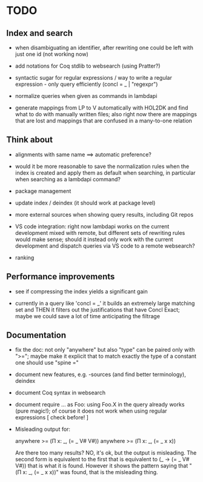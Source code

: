 TODO
====

Index and search
----------------

* when disambiguating an identifier, after rewriting one could be
  left with just one id (not working now)

* add notations for Coq stdlib to websearch (using Pratter?)

* syntactic sugar for regular expressions / way to write a regular
  expression - only query efficiently
    (concl = _ | "regexpr")

* normalize queries when given as commands in lambdapi

* generate mappings from LP to V automatically with HOL2DK and find
  what to do with manually written files; also right now there are
  mappings that are lost and mappings that are confused in a many-to-one
  relation

Think about
-----------

* alignments with same name ==> automatic preference?

* would it be more reasonable to save the normalization rules
  when the index is created and apply them as default when searching,
  in particular when searching as a lambdapi command?

* package management

* update index / deindex (it should work at package level)

* more external sources when showing query results, including Git repos

* VS code integration: right now lambdapi works on the current development
  mixed with remote, but different sets of rewriting rules would make sense;
  should it instead only work with the current development and dispatch
  queries via VS code to a remote websearch?

* ranking

Performance improvements
------------------------

* see if compressing the index yields a significant gain

* currently in a query like 'concl = _' it builds an extremely large matching set
  and THEN it filters out the justifications that have Concl Exact; maybe we
  could save a lot of time anticipating the filtrage

Documentation
-------------

* fix the doc: not only "anywhere" but also "type" can be paired
  only with ">="; maybe make it explicit that to match exactly the
  type of a constant one should use "spine ="

* document new features, e.g. -sources (and find better
  terminology), deindex

* document Coq syntax in websearch

* document require ... as Foo: using Foo.X in the query already
  works (pure magic!); of course it does not work when using
  regular expressions [ check before! ]

* Misleading output for:

  anywhere >= (Π x: _, (= _ V# V#))
  anywhere >= (Π x: _, (= _ x x))

  Are there too many results?  NO, it's ok, but the output is misleading.
  The second form is equivalent
  to the first that is equivalent to  (_ -> (= _ V# V#)) that is what it is
  found. However it shows the pattern saying that " (Π x: _, (= _ x x))" was
  found, that is the misleading thing.
